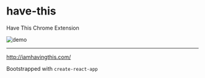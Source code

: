 # have-this
Have This Chrome Extension

![demo](https://cdn-images-1.medium.com/max/2000/1*wkzhDraMJWmwpCj74dh62g.gif)

---

http://iamhavingthis.com/

Bootstrapped with ```create-react-app```
